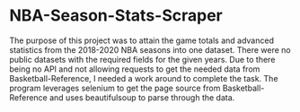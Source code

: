 # NBA-Season-Stats-Scraper

The purpose of this project was to attain the game totals and advanced statistics from the 2018-2020 NBA seasons into one dataset. There were no public datasets with the required fields for the given years. Due to there being no API and not allowing requests to get the needed data from Basketball-Reference, I needed a work around to complete the task. The program leverages  selenium to get the page source from Basketball-Reference and uses beautifulsoup to parse through the data. 

